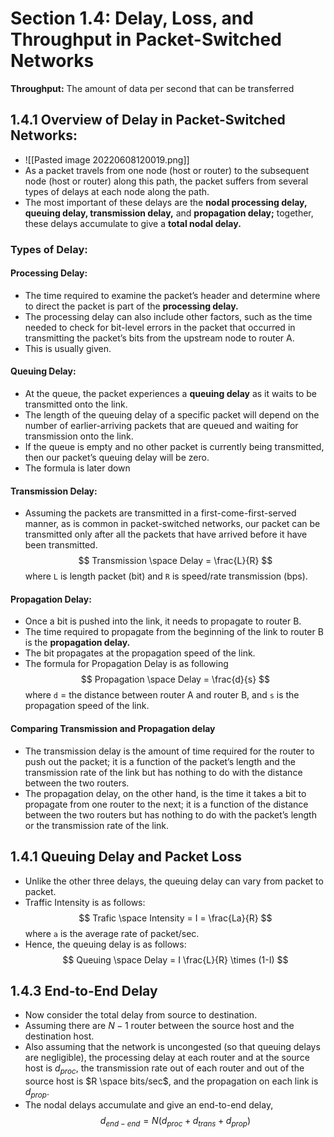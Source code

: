 # Section 1.4: Delay, Loss, and Throughput in Packet-Switched Networks
**Throughput:** The amount of data per second that can be transferred
## 1.4.1 Overview of Delay in Packet-Switched Networks:
- ![[Pasted image 20220608120019.png]]
- As a packet travels from one node (host or router) to the subsequent node (host or router) along this path, the packet suffers from several types of delays at each node along the path.
- The most important of these delays are the **nodal processing delay, queuing delay, transmission delay,** and **propagation delay;** together, these delays accumulate to give a **total nodal delay.**
### Types of Delay:
#### Processing Delay:
- The time required to examine the packet’s header and determine where to direct the packet is part of the **processing delay.**
- The processing delay can also include other factors, such as the time needed to check for bit-level errors in the packet that occurred in transmitting the packet’s bits from the upstream node to router A.
- This is usually given.
#### Queuing Delay:
- At the queue, the packet experiences a **queuing delay** as it waits to be transmitted onto the link.
- The length of the queuing delay of a specific packet will depend on the number of earlier-arriving packets that are queued and waiting for transmission onto the link.
- If the queue is empty and no other packet is currently being transmitted, then our packet’s queuing delay will be zero.
- The formula is later down
#### Transmission Delay:
- Assuming the packets are transmitted in a first-come-first-served manner, as is common in packet-switched networks, our packet can be transmitted only after all the packets that have arrived before it have been transmitted.
$$
Transmission \space Delay = \frac{L}{R}
$$
	where `L` is length packet (bit) and `R` is speed/rate transmission (bps).
#### Propagation Delay:
- Once a bit is pushed into the link, it needs to propagate to router B.
- The time required to propagate from the beginning of the link to router B is the **propagation delay.**
- The bit propagates at the propagation speed of the link.
- The formula for Propagation Delay is as following 
$$
Propagation \space Delay = \frac{d}{s}
$$
	where `d` = the distance between router A and router B, and `s` is the propagation speed of the link.
#### Comparing Transmission and Propagation delay
- The transmission delay is the amount of time required for the router to push out the packet; it is a function of the packet’s length and the transmission rate of the link but has nothing to do with the distance between the two routers.
- The propagation delay, on the other hand, is the time it takes a bit to propagate from one router to the next; it is a function of the distance between the two routers but has nothing to do with the packet’s length or the transmission rate of the link.
## 1.4.1 Queuing Delay and Packet Loss
- Unlike the other three delays, the queuing delay can vary from packet to packet.
- Traffic Intensity is as follows:
$$
Trafic \space Intensity = I = \frac{La}{R}
$$
	where `a` is the average rate of packet/sec.
- Hence, the queuing delay is as follows:
$$
Queuing \space Delay = I \frac{L}{R} \times (1-I)
$$
## 1.4.3 End-to-End Delay
- Now consider the total delay from source to destination.
- Assuming there are $N-1$ router between the source host and the destination host.
- Also assuming that the network is uncongested (so that queuing delays are negligible), the processing delay at each router and at the source host is $d_{proc}$, the transmission rate out of each router and out of the source host is $R \space bits/sec$, and the propagation on each link is $d_{prop}$.
- The nodal delays accumulate and give an end-to-end delay,
$$
d_{end-end} = N(d_{proc}+d_{trans}+d_{prop})
$$
